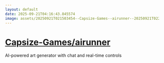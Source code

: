 ```yaml
---
layout: default
date: 2025-09-21T04:16:43.845574
image: assets/20250921T021503454--Capsize-Games--airunner--20250921T022651551--cropped.png
---
```


# [Capsize-Games/airunner](https://github.com/Capsize-Games/airunner)

AI-powered art generator with chat and real-time controls
